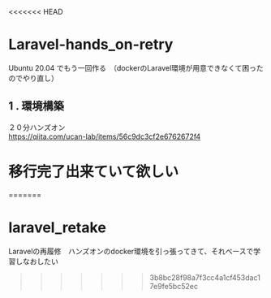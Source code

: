 <<<<<<< HEAD
# Laravel-hands_on-retry
Ubuntu 20.04 でもう一回作る　（dockerのLaravel環境が用意できなくて困ったのでやり直し）


## 1 . 環境構築
２０分ハンズオン<br>
https://qiita.com/ucan-lab/items/56c9dc3cf2e6762672f4

# 移行完了出来ていて欲しい
=======
# laravel_retake
Laravelの再履修　ハンズオンのdocker環境を引っ張ってきて、それベースで学習しなおしたい
>>>>>>> 3b8bc28f98a7f3cc4a1cf453dac17e9fe5bc52ec
